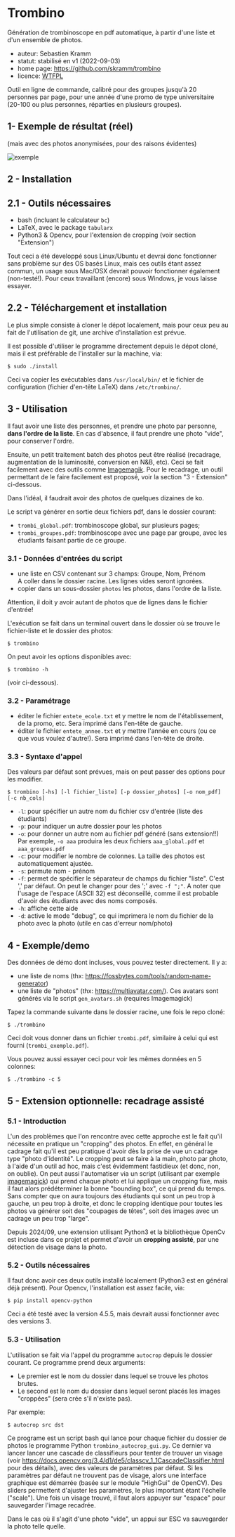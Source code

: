 # Trombino
Génération de trombinoscope en pdf automatique, à partir d'une liste et d'un ensemble de photos.

* auteur: Sebastien Kramm
* statut: stabilisé en v1 (2022-09-03)
* home page: https://github.com/skramm/trombino
* licence: [WTFPL](https://en.wikipedia.org/wiki/WTFPL)

Outil en ligne de commande, calibré pour des groupes jusqu'à 20 personnes par page, pour une année d'une promo de type universitaire (20-100 ou plus personnes, réparties en plusieurs groupes).


## 1- Exemple de résultat (réel)

(mais avec des photos anonymisées, pour des raisons évidentes)

![exemple](trombi_1_800.jpg)



## 2 - Installation

## 2.1 - Outils nécessaires
* bash (incluant le calculateur `bc`)
* LaTeX, avec le package `tabularx`
* Python3 & Opencv, pour l'extension de cropping (voir section "Extension")

Tout ceci a été developpé sous Linux/Ubuntu et devrai donc fonctionner sans problème sur des OS basés Linux,
mais ces outils étant assez commun, un usage sous Mac/OSX devrait pouvoir fonctionner également (non-testé!).
Pour ceux travaillant (encore) sous Windows, je vous laisse essayer.


## 2.2 - Téléchargement et installation

Le plus simple consiste à cloner le dépot localement, mais pour ceux peu au fait de l'utilisation de git, une archive d'installation est prévue.

Il est possible d'utiliser le programme directement depuis le dépot cloné, mais il est préférable de l'installer sur la machine, via:
```
$ sudo ./install
```
Ceci va copier les exécutables dans `/usr/local/bin/` et le fichier de configuration (fichier d'en-tête LaTeX) dans `/etc/trombino/`.

## 3 - Utilisation

Il faut avoir une liste des personnes, et prendre une photo par personne, **dans l'ordre de la liste**.
En cas d'absence, il faut prendre une photo "vide", pour conserver l'ordre.

Ensuite, un petit traitement batch des photos peut être réalisé (recadrage, augmentation de la luminosité, conversion en N&B, etc).
Ceci se fait facilement avec des outils comme [Imagemagik](https://imagemagick.org/).
Pour le recadrage, un outil permettant de le faire facilement est proposé, voir la section "3 - Extension" ci-dessous.

Dans l'idéal, il faudrait avoir des photos de quelques dizaines de ko.

Le script va générer en sortie deux fichiers pdf, dans le dossier courant:

* `trombi_global.pdf`: trombinoscope global, sur plusieurs pages;
* `trombi_groupes.pdf`: trombinoscope avec une page par groupe, avec les étudiants faisant partie de ce groupe.

### 3.1 - Données d'entrées du script

* une liste en CSV contenant sur 3 champs:
Groupe, Nom, Prénom <br>
A coller dans le dossier racine. Les lignes vides seront ignorées.
* copier dans un sous-dossier `photos` les photos, dans l'ordre de la liste.

Attention, il doit y avoir autant de photos que de lignes dans le fichier d'entrée!

L'exécution se fait dans un terminal ouvert dans le dossier où se trouve le fichier-liste et le dossier des photos:
```
$ trombino
```

On peut avoir les options disponibles avec:
```
$ trombino -h
```
(voir ci-dessous).


### 3.2 - Paramétrage
* éditer le fichier `entete_ecole.txt` et y mettre le nom de l'établissement, de la promo, etc.
Sera imprimé dans l'en-tête de gauche.
* éditer le fichier `entete_annee.txt` et y mettre l'année en cours (ou ce que vous voulez d'autre!).
Sera imprimé dans l'en-tête de droite.

### 3.3 - Syntaxe d'appel

Des valeurs par défaut sont prévues, mais on peut passer des options pour les modifier.

`$ trombino [-hs] [-l fichier_liste] [-p dossier_photos] [-o nom_pdf] [-c nb_cols]`

* `-l`: pour spécifier un autre nom du fichier csv d'entrée (liste des étudiants)
* `-p`: pour indiquer un autre dossier pour les photos
* `-o`: pour donner un autre nom au fichier pdf généré (sans extension!!)
<br>Par exemple, `-o aaa` produira les deux fichiers `aaa_global.pdf` et `aaa_groupes.pdf`
* `-c`: pour modifier le nombre de colonnes. La taille des photos est automatiquement ajustée.
* `-s`: permute nom - prénom
* `-f`: permet de spécifier le séparateur de champs du fichier "liste". C'est ',' par défaut.
On peut le changer pour des ';' avec `-f ";"`.
A noter que l'usage de l'espace (ASCII 32) est déconseillé, comme il est probable d'avoir des étudiants avec des noms composés.
* `-h`: affiche cette aide
* `-d`: active le mode "debug", ce qui imprimera le nom du fichier de la photo avec la photo
(utile en cas d'erreur nom/photo)

 
## 4 - Exemple/demo

Des données de démo dont incluses, vous pouvez tester directement.
Il y a:

* une liste de noms (thx: https://fossbytes.com/tools/random-name-generator)
* une liste de "photos" (thx: https://multiavatar.com/).
Ces avatars sont générés via le script `gen_avatars.sh` (requires Imagemagick)

Tapez la commande suivante dans le dossier racine, une fois le repo cloné:
```
$ ./trombino
```
Ceci doit vous donner dans un fichier `trombi.pdf`, similaire à celui qui est fourni (`trombi_exemple.pdf`).

Vous pouvez aussi essayer ceci pour voir les mêmes données en 5 colonnes:
```
$ ./trombino -c 5
```

## 5 - Extension optionnelle: recadrage assisté

### 5.1 - Introduction
L'un des problèmes que l'on rencontre avec cette approche est le fait qu'il nécessite en pratique un "cropping" des photos.
En effet, en général le cadrage fait qu'il est peu pratique d'avoir dès la prise de vue un cadrage type "photo d'identité".
Le cropping peut se faire à la main, photo par photo, à l'aide d'un outil ad hoc, mais c'est évidemment fastidieux (et donc, non, on oublie).
On peut aussi l'automatiser via un script (utilisant par exemple [imagemagick](https://imagemagick.org/)) qui prend chaque photo et lui applique un cropping fixe, mais il faut alors prédéterminer la bonne "bounding box", ce qui prend du temps.
Sans compter que on aura toujours des étudiants qui sont un peu trop à gauche, un peu trop à droite, et donc le cropping identique pour toutes les photos va générer soit des "coupages de têtes", soit des images avec un cadrage un peu trop "large".

Depuis 2024/09, une extension utilisant Python3 et la bibliothèque OpenCv est incluse dans ce projet et permet d'avoir un **cropping assisté**, par une détection de visage dans la photo.

### 5.2 - Outils nécessaires
Il faut donc avoir ces deux outils installé localement (Python3 est en général déjà présent).
Pour Opencv, l'installation est assez facile, via:
```
$ pip install opencv-python
```
Ceci a été testé avec la version 4.5.5, mais devrait aussi fonctionner avec des versions 3.

### 5.3 - Utilisation

L'utilisation se fait via l'appel du programme `autocrop` depuis le dossier courant.
Ce programme prend deux arguments:

- Le premier est le nom du dossier dans lequel se trouve les photos brutes.
- Le second est le nom du dossier dans lequel seront placés les images "croppées"
(sera crée s'il n'existe pas).

Par exemple:
```
$ autocrop src dst
```

Ce programe est un script bash qui lance pour chaque fichier du dossier de photos le programme Python `trombino_autocrop_gui.py`.
Ce dernier va lancer lancer une cascade de classifieurs pour tenter de trouver un visage
(voir
https://docs.opencv.org/3.4/d1/de5/classcv_1_1CascadeClassifier.html
pour des détails), avec des valeurs de paramètres par défaut.
Si les paramètres par défaut ne trouvent pas de visage, alors une interface graphique est démarrée
(basée sur le module "HighGui" de OpenCV).
Des sliders permettent d'ajuster les paramètres, le plus important étant l'échelle ("scale").
Une fois un visage trouvé, il faut alors appuyer sur "espace" pour sauvegarder l'image recadrée.

Dans le cas où il s'agit d'une photo "vide", un appui sur ESC va sauvegarder la photo telle quelle.


